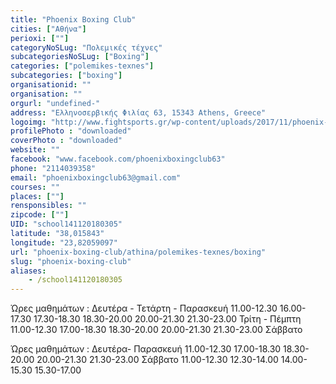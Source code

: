 ```yaml
---
title: "Phoenix Boxing Club"
cities: ["Αθήνα"]
perioxi: [""]
categoryNoSLug: "Πολεμικές τέχνες"
subcategoriesNoSLug: ["Boxing"]
categories: ["polemikes-texnes"]
subcategories: ["boxing"]
organisationid: ""
organisation: ""
orgurl: "undefined-"
address: "Ελληνοσερβικής Φιλίας 63, 15343 Athens, Greece"
logoimg: "http://www.fightsports.gr/wp-content/uploads/2017/11/phoenix-boxing-club-logo-1.jpg"
profilePhoto : "downloaded"
coverPhoto : "downloaded"
website: ""
facebook: "www.facebook.com/phoenixboxingclub63"
phone: "2114039358"
email: "phoenixboxingclub63@gmail.com"
courses: ""
places: [""]
rensponsibles: ""
zipcode: [""]
UID: "school141120180305"
latitude: "38,015843"
longitude: "23,82059097"
url: "phoenix-boxing-club/athina/polemikes-texnes/boxing"
slug: "phoenix-boxing-club"
aliases:
    - /school141120180305
---
```



Ώρες μαθημάτων : Δευτέρα - Τετάρτη - Παρασκευή 11.00-12.30 16.00-17.30 17.30-18.30 18.30-20.00 20.00-21.30 21.30-23.00 Τρίτη - Πέμπτη 11.00-12.30 17.00-18.30 18.30-20.00 20.00-21.30 21.30-23.00 Σάββατο

Ώρες μαθημάτων : Δευτέρα- Παρασκευή 11.00-12.30 17.00-18.30 18.30-20.00 20.00-21.30 21.30-23.00 Σάββατο 11.00-12.30 12.30-14.00 14.00-15.30 15.30-17.00